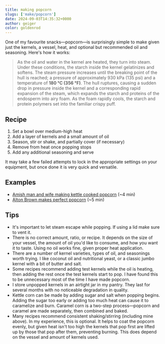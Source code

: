 ```yaml
---
title: making popcorn
slugs: ['make/popcorn']
date: 2024-09-03T14:35:32+0000
author: geiger
color: goldenrod
---
```


One of my favourite snacks—popcorn—is surprisingly simple to make given just the
kernels, a vessel, heat, and optional but recommended oil and seasoning. Here's how it works:

> As the oil and water in the kernel are heated, they turn into steam. Under these
> conditions, the starch inside the kernel gelatinizes and softens. The steam
> pressure increases until the breaking point of the hull is reached; a pressure
> of approximately 930 kPa (135 psi) and a temperature of <b>180 °C (356 °F)</b>.
> The hull ruptures, causing a sudden drop in pressure inside the kernel and a
> corresponding rapid expansion of the steam, which expands the starch and
> proteins of the endosperm into airy foam. As the foam rapidly cools, the starch
> and protein polymers set into the familiar crispy puff.

## Recipe

1. Set a bowl over medium-high heat
2. Add a layer of kernels and a small amount of oil
3. Season, stir or shake, and partially cover (if necessary)
4. Remove from heat once popping stops
5. Add any additional seasoning and serve

It may take a few failed attempts to lock in the appropriate settings on your
equipment, but once done it is very quick and versatile.

## Examples

-   [Amish man and wife making kettle cooked popcorn](https://www.youtube.com/watch?v=TxmIbhUaoeY) (~4 min)
-   [Alton Brown makes perfect popcorn](https://www.youtube.com/watch?v=byqaZhMTwAs) (~5 min)

## Tips

-   It's important to let steam escape while popping. If using a lid make sure
    to vent it.
-   There is no correct amount, ratio, or recipe. It depends on the size of your
    vessel, the amount of oil you'd like to consume, and how you want it to taste.
    Using no oil works fine, given proper heat application.
-   There are a number of kernel varieties, types of oil, and seasonings worth
    trying. I like coconut oil and nutritional yeast, or a classic jumbo kernel
    with a bit of butter and salt.
-   Some recipes recommend adding test kernels while the oil is heating, then
    adding the rest once the test kernels start to pop. I have found this to be
    unnecessary most of the time I have made popcorn.
-   I store unpopped kernels in an airtight jar in my pantry. They last for several months
    with no noticeable degradation in quality.
-   Kettle corn can be made by adding sugar and salt when popping begins. Adding
    the sugar too early or adding too much heat can cause it to caramelize and
    burn. Caramel corn is a two-step process—popcorn and caramel are made
    separately, then combined and baked.
-   Many recipes recommend consistent shaking/stirring (including mine
    above). In my experience, this is optional. It helps to coat the popcorn
    evenly, but given heat isn't too high the kernels that pop first are lifted
    up by those that pop after them, preventing burning. This does depend on
    the vessel and amount of kernels used.

